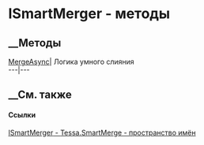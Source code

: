 # ISmartMerger<TMergeObject> \- методы
##  __Методы
[MergeAsync](M_Tessa_SmartMerge_ISmartMerger_1_MergeAsync.htm)|  Логика умного
слияния  
---|---  
## __См. также
#### Ссылки
[ISmartMerger<TMergeObject> \- ](T_Tessa_SmartMerge_ISmartMerger_1.htm)
[Tessa.SmartMerge - пространство имён](N_Tessa_SmartMerge.htm)
